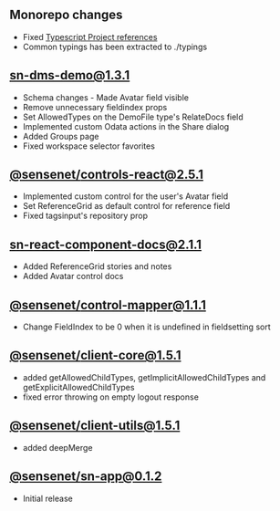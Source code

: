 ## Monorepo changes
 - Fixed [Typescript Project references](https://www.typescriptlang.org/docs/handbook/project-references.html)
 - Common typings has been extracted to ./typings

## [sn-dms-demo@1.3.1](https://github.com/SenseNet/sn-client/releases/tag/sn-dms-demo%401.3.1)
 - Schema changes - Made Avatar field visible
 - Remove unnecessary fieldindex props
 - Set AllowedTypes on the DemoFile type's RelateDocs field
 - Implemented custom Odata actions in the Share dialog
 - Added Groups page
 - Fixed workspace selector favorites

## [@sensenet/controls-react@2.5.1](https://github.com/SenseNet/sn-client/releases/tag/%40sensenet%2Fcontrols-react%402.5.1)
 - Implemented custom control for the user's Avatar field
 - Set ReferenceGrid as default control for reference field
 - Fixed tagsinput's repository prop

## [sn-react-component-docs@2.1.1](https://github.com/SenseNet/sn-client/releases/tag/sn-react-component-docs%402.1.1)
 - Added ReferenceGrid stories and notes
 - Added Avatar control docs

## [@sensenet/control-mapper@1.1.1](https://github.com/SenseNet/sn-client/releases/tag/%40sensenet%2Fcontrol-mapper%401.1.1)
 - Change FieldIndex to be 0 when it is undefined in fieldsetting sort

## [@sensenet/client-core@1.5.1](https://github.com/SenseNet/sn-client/releases/tag/%40sensenet%2Fclient-core%401.5.1)
 - added getAllowedChildTypes, getImplicitAllowedChildTypes and getExplicitAllowedChildTypes
 - fixed error throwing on empty logout response

## [@sensenet/client-utils@1.5.1](https://github.com/SenseNet/sn-client/releases/tag/%40sensenet%2Fclient-utils%401.5.1)
 - added deepMerge

## [@sensenet/sn-app@0.1.2](https://github.com/SenseNet/sn-client/releases/tag/%40sensenet%2Fsn-app%400.1.2)
 - Initial release

